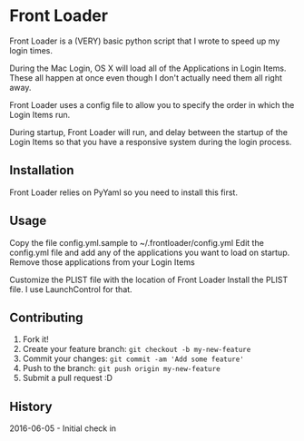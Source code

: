 # Front Loader

Front Loader is a (VERY) basic python script that I wrote to speed up my login times.

During the Mac Login, OS X will load all of the Applications in Login Items. These all happen at once even though I don't actually need them all right away.

Front Loader uses a config file to allow you to specify the order in which the Login Items run.

During startup, Front Loader will run, and delay between the startup of the Login Items so that you have a responsive system during the login process.

## Installation

Front Loader relies on PyYaml so you need to install this first.

## Usage

Copy the file config.yml.sample to ~/.frontloader/config.yml
Edit the config.yml file and add any of the applications you want to load on startup.
Remove those applications from your Login Items

Customize the PLIST file with the location of Front Loader
Install the PLIST file. I use  LaunchControl for that.

## Contributing

1. Fork it!
2. Create your feature branch: `git checkout -b my-new-feature`
3. Commit your changes: `git commit -am 'Add some feature'`
4. Push to the branch: `git push origin my-new-feature`
5. Submit a pull request :D

## History

2016-06-05 - Initial check in
